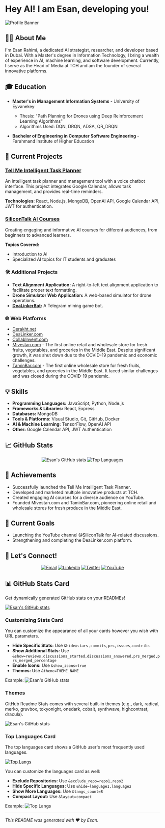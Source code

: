 # Hey AI! I am Esan, developing you!

![Profile Banner](https://derakht.net/text/GitHub.jpg) <!-- Replace this with a personal banner if you have one -->

## 👨‍💻 About Me

I'm Esan Rahimi, a dedicated AI strategist, researcher, and developer based in Dubai. With a Master's degree in Information Technology, I bring a wealth of experience in AI, machine learning, and software development. Currently, I serve as the Head of Media at TCH and am the founder of several innovative platforms.

## 🎓 Education

- **Master's in Management Information Systems** - University of Eyvanekey
  - Thesis: "Path Planning for Drones using Deep Reinforcement Learning Algorithms"
  - Algorithms Used: DQN, DRQN, ADSA, QR_DRQN

- **Bachelor of Engineering in Computer Software Engineering** - Farahmand Institute of Higher Education

## 🔭 Current Projects

### [Tell Me Intelligent Task Planner](https://github.com/EsanRAHIMI/TellMeo)
An intelligent task planner and management tool with a voice chatbot interface. This project integrates Google Calendar, allows task management, and provides real-time reminders.

**Technologies:** React, Node.js, MongoDB, OpenAI API, Google Calendar API, JWT for authentication.

### [SiliconTalk AI Courses](https://www.youtube.com/@SiliconTalk)
Creating engaging and informative AI courses for different audiences, from beginners to advanced learners.

**Topics Covered:**
- Introduction to AI
- Specialized AI topics for IT students and graduates

### 🛠️ Additional Projects

- **Text Alignment Application:** A right-to-left text alignment application to facilitate proper text formatting.
- **Drone Simulator Web Application:** A web-based simulator for drone operations.
- **[DeaLinkerBot](https://t.me/DeaLinkerBot):** A Telegram mining game bot.

### 🌐 Web Platforms

- [Derakht.net](https://derakht.net)
- [DeaLinker.com](https://DeaLinker.com)
- [CollabInvent.com](https://CollabInvent.com)
- [Mivestan.com](https://Mivestan.com) - The first online retail and wholesale store for fresh fruits, vegetables, and groceries in the Middle East. Despite significant growth, it was shut down due to the COVID-19 pandemic and economic challenges.
- [TaminBar.com](https://TaminBar.com) - The first online wholesale store for fresh fruits, vegetables, and groceries in the Middle East. It faced similar challenges and was closed during the COVID-19 pandemic.

## 💡 Skills

- **Programming Languages:** JavaScript, Python, Node.js
- **Frameworks & Libraries:** React, Express
- **Databases:** MongoDB
- **Tools & Platforms:** Visual Studio, Git, GitHub, Docker
- **AI & Machine Learning:** TensorFlow, OpenAI API
- **Other:** Google Calendar API, JWT Authentication

## 📈 GitHub Stats

<p align="center">
  <img src="https://github-readme-stats.vercel.app/api?username=EsanRAHIMI&show_icons=true&theme=radical" alt="Esan's GitHub stats" />
  <img src="https://github-readme-stats.vercel.app/api/top-langs/?username=EsanRAHIMI&layout=compact&theme=radical" alt="Top Languages" />
</p>

## 🚀 Achievements

- Successfully launched the Tell Me Intelligent Task Planner.
- Developed and marketed multiple innovative products at TCH.
- Created engaging AI courses for a diverse audience on YouTube.
- Founded Mivestan.com and TaminBar.com, pioneering online retail and wholesale stores for fresh produce in the Middle East.

## 🎯 Current Goals

- Launching the YouTube channel @SiliconTalk for AI-related discussions.
- Strengthening and completing the DeaLinker.com platform.

## 💬 Let's Connect!

<p align="center">
  <a href="mailto:ehsanrahimi@live.com"><img src="https://img.shields.io/badge/Email-e4405f?style=for-the-badge&logo=gmail&logoColor=white" alt="Email" /></a>
  <a href="https://www.linkedin.com/in/esanrahimi"><img src="https://img.shields.io/badge/LinkedIn-0077B5?style=for-the-badge&logo=linkedin&logoColor=white" alt="LinkedIn" /></a>
  <a href="https://twitter.com/EsanRahimi"><img src="https://img.shields.io/badge/Twitter-1DA1F2?style=for-the-badge&logo=twitter&logoColor=white" alt="Twitter" /></a>
  <a href="https://www.youtube.com/@SiliconTalk"><img src="https://img.shields.io/badge/YouTube-FF0000?style=for-the-badge&logo=youtube&logoColor=white" alt="YouTube" /></a>
</p>

## 📊 GitHub Stats Card

Get dynamically generated GitHub stats on your READMEs!

[![Esan's GitHub stats](https://github-readme-stats.vercel.app/api?username=EsanRAHIMI)](https://github.com/EsanRAHIMI/github-readme-stats)

### Customizing Stats Card

You can customize the appearance of all your cards however you wish with URL parameters.

- **Hide Specific Stats:** Use `&hide=stars,commits,prs,issues,contribs`
- **Show Additional Stats:** Use `&show=reviews,discussions_started,discussions_answered,prs_merged,prs_merged_percentage`
- **Enable Icons:** Use `&show_icons=true`
- **Themes:** Use `&theme=THEME_NAME`

Example:
![Esan's GitHub stats](https://github-readme-stats.vercel.app/api?username=EsanRAHIMI&show_icons=true&theme=radical)

### Themes

GitHub Readme Stats comes with several built-in themes (e.g., dark, radical, merko, gruvbox, tokyonight, onedark, cobalt, synthwave, highcontrast, dracula).

![Esan's GitHub stats](https://github-readme-stats.vercel.app/api?username=EsanRAHIMI&show_icons=true&theme=radical)

### Top Languages Card

The top languages card shows a GitHub user's most frequently used languages.

[![Top Langs](https://github-readme-stats.vercel.app/api/top-langs/?username=EsanRAHIMI&layout=compact&theme=radical)](https://github.com/EsanRAHIMI/github-readme-stats)

You can customize the languages card as well:

- **Exclude Repositories:** Use `&exclude_repo=repo1,repo2`
- **Hide Specific Languages:** Use `&hide=language1,language2`
- **Show More Languages:** Use `&langs_count=8`
- **Compact Layout:** Use `&layout=compact`

Example:
![Top Langs](https://github-readme-stats.vercel.app/api/top-langs/?username=EsanRAHIMI&layout=compact&theme=radical)

---

*This README was generated with ❤️ by Esan.*
